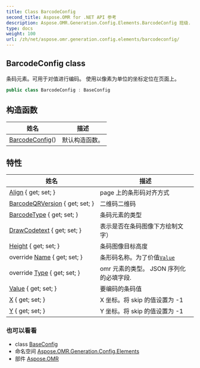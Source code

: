 ```yaml
---
title: Class BarcodeConfig
second_title: Aspose.OMR for .NET API 参考
description: Aspose.OMR.Generation.Config.Elements.BarcodeConfig 班级. 条码元素可用于对值进行编码 使用以像素为单位的坐标定位在页面上
type: docs
weight: 100
url: /zh/net/aspose.omr.generation.config.elements/barcodeconfig/
---
```

## BarcodeConfig class

条码元素。可用于对值进行编码。 使用以像素为单位的坐标定位在页面上。

```csharp
public class BarcodeConfig : BaseConfig
```

## 构造函数

| 姓名 | 描述 |
| --- | --- |
| [BarcodeConfig](barcodeconfig/)() | 默认构造函数。 |

## 特性

| 姓名 | 描述 |
| --- | --- |
| [Align](../../aspose.omr.generation.config.elements/barcodeconfig/align/) { get; set; } | page 上的条形码对齐方式 |
| [BarcodeQRVersion](../../aspose.omr.generation.config.elements/barcodeconfig/barcodeqrversion/) { get; set; } | 二维码二维码 |
| [BarcodeType](../../aspose.omr.generation.config.elements/barcodeconfig/barcodetype/) { get; set; } | 条码元素的类型 |
| [DrawCodetext](../../aspose.omr.generation.config.elements/barcodeconfig/drawcodetext/) { get; set; } | 表示是否在条码图像下方绘制文字） |
| [Height](../../aspose.omr.generation.config.elements/barcodeconfig/height/) { get; set; } | 条码图像目标高度 |
| override [Name](../../aspose.omr.generation.config.elements/barcodeconfig/name/) { get; set; } | 条形码名称。为了价值[`Value`](./value/) |
| override [Type](../../aspose.omr.generation.config.elements/barcodeconfig/type/) { get; set; } | omr 元素的类型。 JSON 序列化的必填字段. |
| [Value](../../aspose.omr.generation.config.elements/barcodeconfig/value/) { get; set; } | 要编码的条码值 |
| [X](../../aspose.omr.generation.config.elements/barcodeconfig/x/) { get; set; } | X 坐标。将 skip 的值设置为 -1 |
| [Y](../../aspose.omr.generation.config.elements/barcodeconfig/y/) { get; set; } | Y 坐标。将 skip 的值设置为 -1 |

### 也可以看看

* class [BaseConfig](../../aspose.omr.generation.config/baseconfig/)
* 命名空间 [Aspose.OMR.Generation.Config.Elements](../../aspose.omr.generation.config.elements/)
* 部件 [Aspose.OMR](../../)


